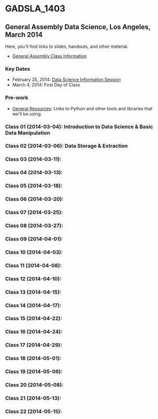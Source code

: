 GADSLA_1403
===========

General Assembly Data Science, Los Angeles, March 2014
------------------------------------------------------

Here, you'll find links to slides, handouts, and other material.
- [General Assembly Class Information](https://generalassemb.ly/education/data-science/los-angeles)

### Key Dates

- February 25, 2014: [Data Science Information Session](https://generalassemb.ly/education/data-science/los-angeles)
- March 4, 2014: First Day of Class

### Pre-work

- [General Resources](https://github.com/adparker/GADSLA_1403/wiki/General-Resources): Links to Python and other tools and libraries that we'll be using.

### Class 01 (2014-03-04): Introduction to Data Science & Basic Data Manipulation

### Class 02 (2014-03-06): Data Storage & Extraction

### Class 03 (2014-03-11):

### Class 04 (2014-03-13):

### Class 05 (2014-03-18):

### Class 06 (2014-03-20):

### Class 07 (2014-03-25):

### Class 08 (2014-03-27):

### Class 09 (2014-04-01):

### Class 10 (2014-04-03):

### Class 11 (2014-04-08):

### Class 12 (2014-04-10):

### Class 13 (2014-04-15):

### Class 14 (2014-04-17):

### Class 15 (2014-04-22):

### Class 16 (2014-04-24):

### Class 17 (2014-04-29):

### Class 18 (2014-05-01):

### Class 19 (2014-05-06):

### Class 20 (2014-05-08):

### Class 21 (2014-05-13):

### Class 22 (2014-05-15):
